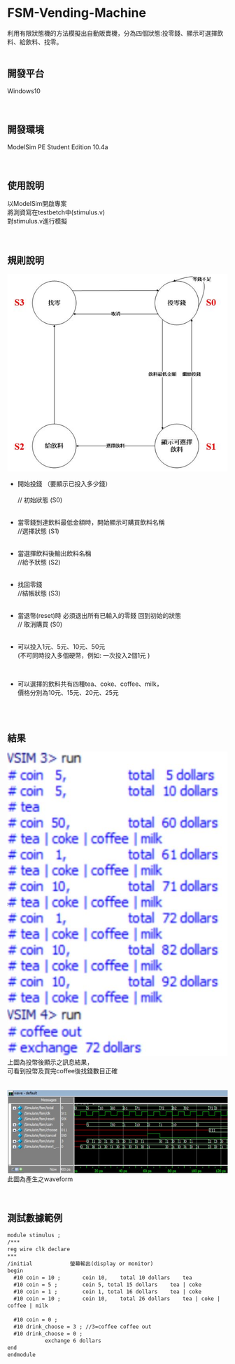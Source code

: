 # FSM-Vending-Machine
利用有限狀態機的方法模擬出自動販賣機，分為四個狀態:投零錢、顯示可選擇飲料、給飲料、找零。
<br>
<br>
## 開發平台
Windows10<br>
<br>
<br>
## 開發環境
ModelSim PE Student Edition 10.4a<br>
<br>
<br>
## 使用說明
以ModelSim開啟專案<br>
將測資寫在testbetch中(stimulus.v)<br>
對stimulus.v進行模擬<br>
<br>
<br>

## 規則說明

![](https://github.com/sha310139/FSM-Vending-Machine/blob/main/results/flowChart.JPG)
<br>
* 開始投錢 （要顯示已投入多少錢）   <br>                      
	// 初始狀態 (S0)<br>
  <br>
* 當零錢到達飲料最低金額時，開始顯示可購買飲料名稱  <br>
	//選擇狀態  (S1)<br>
  <br>
* 當選擇飲料後輸出飲料名稱<br>
	//給予狀態  (S2)<br>
  <br>
* 找回零錢<br>
	//結帳狀態  (S3)<br>
  <br>
* 當退幣(reset)時  必須退出所有已輸入的零錢 回到初始的狀態<br>
	// 取消購買 (S0)<br>
  <br>
  
* 可以投入1元、5元、10元、50元<br>
  (不可同時投入多個硬幣，例如: 一次投入2個1元 )<br>
<br>

* 可以選擇的飲料共有四種tea、coke、coffee、milk，<br>
價格分別為10元、15元、20元、25元<br>
<br>
<br>

## 結果
![](https://github.com/sha310139/FSM-Vending-Machine/blob/main/results/result.JPG)<br>
上圖為投幣後顯示之訊息結果，<br>
可看到投幣及買完coffee後找錢數目正確<br>
<br>
<br>
![](https://github.com/sha310139/FSM-Vending-Machine/blob/main/results/waveform.JPG)
此圖為產生之waveform<br>
<br>
<br>
## 測試數據範例

```
module stimulus ;
/***
reg wire clk declare
***
/initial			螢幕輸出(display or monitor)
begin
  #10 coin = 10 ;		coin 10,	total 10 dollars	tea
  #10 coin = 5 ;		coin 5,	total 15 dollars	tea | coke
  #10 coin = 1 ;		coin 1,	total 16 dollars	tea | coke
  #10 coin = 10 ;		coin 10,	total 26 dollars	tea | coke | coffee | milk

  #10 coin = 0 ;
  #10 drink_choose = 3 ; //3=coffee	coffee out
  #10 drink_choose = 0 ;
			exchange 6 dollars
end
endmodule
```
